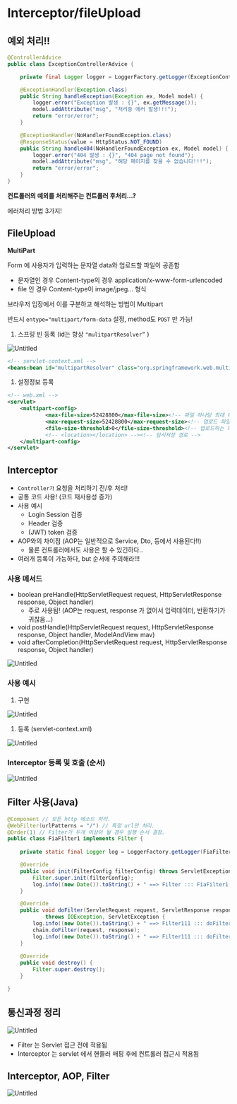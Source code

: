 # Interceptor/fileUpload


## 예외 처리!!

```java
@ControllerAdvice
public class ExceptionControllerAdvice {

	private final Logger logger = LoggerFactory.getLogger(ExceptionControllerAdvice.class);

	@ExceptionHandler(Exception.class)
	public String handleException(Exception ex, Model model) {
		logger.error("Exception 발생 : {}", ex.getMessage());
		model.addAttribute("msg", "처리중 에러 발생!!!");
		return "error/error";
	}

	@ExceptionHandler(NoHandlerFoundException.class)
	@ResponseStatus(value = HttpStatus.NOT_FOUND)
	public String handle404(NoHandlerFoundException ex, Model model) {
		logger.error("404 발생 : {}", "404 page not found");
		model.addAttribute("msg", "해당 페이지를 찾을 수 없습니다!!!");
		return "error/error";
	}
}
```

**컨트롤러의 예외를 처리해주는 컨트롤러 후처리…?**

에러처리 방법 3가지! 

## FileUpload

**MultiPart**

Form 에 사용자가 입력하는 문자열 data와 업로드할 파일이 공존함

- 문자열인 경우 Content-type의 경우 application/x-www-form-urlencoded
- file 인 경우 Content-type이 image/jpeg… 형식

브라우저 입장에서 이를 구분하고 해석하는 방법이 Multipart 

반드시 `entype="multipart/form-data` 설정, method도 `POST` 만 가능!

1. 스프링 빈 등록 (id는 항상 `"mulitpartResolver”` )

![Untitled](https://prod-files-secure.s3.us-west-2.amazonaws.com/60d66ae7-5f64-44bc-b4b0-f484626a8090/85f43831-4c93-4194-a028-0afeaeb6e9e9/Untitled.png)

```xml
<!-- servlet-context.xml -->
<beans:bean id="multipartResolver" class="org.springframework.web.multipart.support.StandardServletMultipartResolver"/>
```

1. 설정정보 등록

```xml
<!-- web.xml -->
<servlet>
	<multipart-config>
			<max-file-size>52428800</max-file-size><!-- 파일 하나당 최대 파일 크기 -->
			<max-request-size>52428800</max-request-size><!-- 업로드 파일의 총 크기 -->
			<file-size-threshold>0</file-size-threshold><!-- 업로드하는 파일이 임시로 파일로 저장되지 않고 메모리에서 바로 스트림으로 전달되는 크기의 한계 1024 * 1024로 설정하면 1MB 이상인 경우에만 임시 파일로 저장. -->
			<!-- <location></location> --><!-- 임시저장 경로 -->
	</multipart-config>
</servlet>
```

## Interceptor

- `Controller가` 요청을 처리하기 전/후 처리!
- 공통 코드 사용! (코드 재사용성 증가)
- 사용 예시
    - Login Session 검증
    - Header 검증
    - (JWT) token 검증
- AOP와의 차이점 (AOP는 일반적으로 Service, Dto, 등에서 사용된다!!)
    - 물론 컨트롤러에서도 사용은 할 수 있긴하다..
- 여러개 등록이 가능하다, but 순서에 주의해라!!!

### 사용 메서드

- boolean preHandle(HttpServletRequest request, HttpServletResponse response, Object handler)
    - 주로 사용됨! (AOP는 request, response 가 없어서 입력데이터, 반환하기가 귀찮음…)
- void postHandle(HttpServletRequest request, HttpServletResponse response, Object handler, ModelAndView mav)
- void afterCompletion(HttpServletRequest request, HttpServletResponse response, Object handler)

![Untitled](https://prod-files-secure.s3.us-west-2.amazonaws.com/60d66ae7-5f64-44bc-b4b0-f484626a8090/a52ead51-623e-4c42-8ac8-e0fddf4ba43e/Untitled.png)

### 사용 예시

1. 구현

![Untitled](https://prod-files-secure.s3.us-west-2.amazonaws.com/60d66ae7-5f64-44bc-b4b0-f484626a8090/0510fa3a-9b5c-46d5-8578-a665401b3744/Untitled.png)

1. 등록 (servlet-context.xml)

![Untitled](https://prod-files-secure.s3.us-west-2.amazonaws.com/60d66ae7-5f64-44bc-b4b0-f484626a8090/34f4c9a2-21ef-469a-b1ec-1d500b25894c/Untitled.png)

### Interceptor 등록 및 호출 (순서)

![Untitled](https://prod-files-secure.s3.us-west-2.amazonaws.com/60d66ae7-5f64-44bc-b4b0-f484626a8090/267264c3-3e7c-42af-a239-592f914a5538/Untitled.png)

## Filter 사용(Java)

```java
@Component // 모든 http 메소드 처리.
@WebFilter(urlPatterns = "/") // 특정 url만 처리.
@Order(1) // Filter가 두개 이상이 될 경우 실행 순서 결정.
public class FiaFilter1 implements Filter {
	
	private static final Logger log = LoggerFactory.getLogger(FiaFilter1.class);

	@Override
	public void init(FilterConfig filterConfig) throws ServletException {
		Filter.super.init(filterConfig);
		log.info((new Date()).toString() + " ==> Filter ::: FiaFilter1 Constructor");
	}

	@Override
	public void doFilter(ServletRequest request, ServletResponse response, FilterChain chain)
			throws IOException, ServletException {
		log.info((new Date()).toString() + " ==> Filter111 ::: doFilter pre(1)");
		chain.doFilter(request, response);
		log.info((new Date()).toString() + " ==> Filter111 ::: doFilter after(1)");
	}
	
	@Override
	public void destroy() {
		Filter.super.destroy();
	}

}
```

## 통신과정 정리

![Untitled](https://prod-files-secure.s3.us-west-2.amazonaws.com/60d66ae7-5f64-44bc-b4b0-f484626a8090/276bf35d-b8c5-4a34-887b-de533ea56683/Untitled.png)

- Filter 는 Servlet 접근 전에 적용됨
- Interceptor 는 servlet 에서 핸들러 매핑 후에 컨트롤러 접근시 적용됨

## Interceptor, AOP, Filter

![Untitled](https://prod-files-secure.s3.us-west-2.amazonaws.com/60d66ae7-5f64-44bc-b4b0-f484626a8090/c2a35ffc-88ff-43b2-86ed-5e0b1f9ebb7e/Untitled.png)
